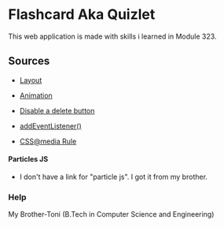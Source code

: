 # Flashcard Aka Quizlet
This web application is made with skills i learned in Module 323.

## Sources 
[]()
- [Layout](https://www.w3schools.com/css/css_align.asp)
- [Animation](https://codepen.io/alvarotrigo/pen/eYEqPZa)
- [Disable a delete button](https://stackoverflow.com/questions/72360494/how-to-disable-a-delete-button-after-it-has-been-pressed)

- [addEventListener()](https://www.w3schools.com/jsref/met_element_addeventlistener.asp)
- [CSS@media Rule](https://www.w3schools.com/cssref/css3_pr_mediaquery.php)

#### Particles JS
- I don't have a link for "particle js". I got it from my brother. 

### Help 
My Brother-Toni (B.Tech in Computer Science and Engineering)

